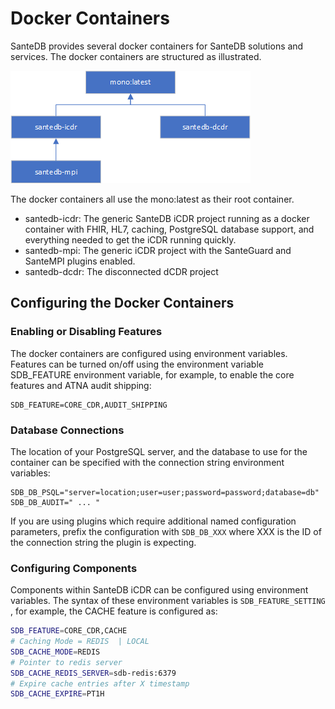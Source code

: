 # Docker Containers

SanteDB provides several docker containers for SanteDB solutions and services. The docker containers are structured as illustrated.

![](../../../.gitbook/assets/image%20%28198%29.png)

The docker containers all use the mono:latest as their root container.

* santedb-icdr: The generic SanteDB iCDR project running as a docker container with FHIR, HL7, caching, PostgreSQL database support, and everything needed to get the iCDR running quickly.
* santedb-mpi: The generic iCDR project with the SanteGuard and SanteMPI plugins enabled.
* santedb-dcdr: The disconnected dCDR project

## Configuring the Docker Containers

### Enabling or Disabling Features

The docker containers are configured using environment variables. Features can be turned on/off using the environment variable SDB\_FEATURE environment variable, for example, to enable the core features and ATNA audit shipping:

```text
SDB_FEATURE=CORE_CDR,AUDIT_SHIPPING
```

### Database Connections

The location of your PostgreSQL server, and the database to use for the container can be specified with the connection string environment variables: 

```text
SDB_DB_PSQL="server=location;user=user;password=password;database=db"
SDB_DB_AUDIT=" ... "
```

If you are using plugins which require additional named configuration parameters, prefix the configuration with `SDB_DB_XXX` where XXX is the ID of the connection string the plugin is expecting.

### Configuring Components

Components within SanteDB iCDR can be configured using environment variables. The syntax of these environment variables is `SDB_FEATURE_SETTING` , for example, the CACHE feature is configured as:

```bash
SDB_FEATURE=CORE_CDR,CACHE
# Caching Mode = REDIS  | LOCAL
SDB_CACHE_MODE=REDIS
# Pointer to redis server
SDB_CACHE_REDIS_SERVER=sdb-redis:6379
# Expire cache entries after X timestamp
SDB_CACHE_EXPIRE=PT1H
```




